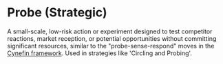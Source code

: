 # Probe (Strategic)

A small-scale, low-risk action or experiment designed to test competitor reactions, market reception, or potential opportunities without committing significant resources, similar to the "probe-sense-respond" moves in the [Cynefin framework](https://en.wikipedia.org/wiki/Cynefin_framework). Used in strategies like 'Circling and Probing'.
